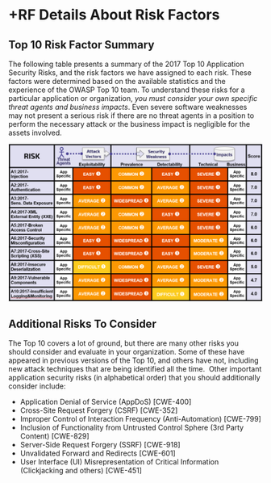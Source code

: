 # +RF Details About Risk Factors

## Top 10 Risk Factor Summary

The following table presents a summary of the 2017 Top 10 Application Security Risks, and the risk factors we have assigned to each risk. These factors were determined based on the available statistics and the experience of the OWASP Top 10 team. To understand these risks for a particular application or organization, *you must consider your own specific threat agents and business impacts*. Even severe software weaknesses may not present a serious risk if there are no threat agents in a position to perform the necessary attack or the business impact is negligible for the assets involved.

![Risk Factor Table](images/0xc1-risk-factor-table.png)

## Additional Risks To Consider

The Top 10 covers a lot of ground, but there are many other risks you should consider and evaluate in your organization. Some of these have appeared in previous versions of the Top 10, and others have not, including new attack techniques that are being identified all the time.  Other important application security risks (in alphabetical order) that you should additionally consider include:

* Application Denial of Service (AppDoS) [CWE-400]
* Cross-Site Request Forgery (CSRF) [CWE-352]
* Improper Control of Interaction Frequency (Anti-Automation) [CWE-799]
* Inclusion of Functionality from Untrusted Control Sphere (3rd Party Content) [CWE-829]
* Server-Side Request Forgery (SSRF) [CWE-918]
* Unvalidated Forward and Redirects [CWE-601]
* User Interface (UI) Misrepresentation of Critical Information (Clickjacking and others) [CWE-451]

